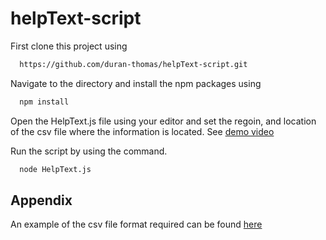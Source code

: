 # helpText-script

First clone this project using

```bash
  https://github.com/duran-thomas/helpText-script.git
```
Navigate to the directory and install the npm packages using

```bash
  npm install
```

Open the HelpText.js file using your editor and set the regoin, and location of the csv file where the information is located. See [demo video](https://drive.google.com/file/d/1eY2gaHyW_eW0KifMBeXa08BWlx8UUuLS/view?usp=sharing)

Run the script by using the command.

```bash
  node HelpText.js
```

## Appendix

An example of the csv file format required can be found [here](https://drive.google.com/file/d/1jrE8ynXxB8c8evYz2KSC4ZZgMhR-WgTv/view?usp=sharing)

  
